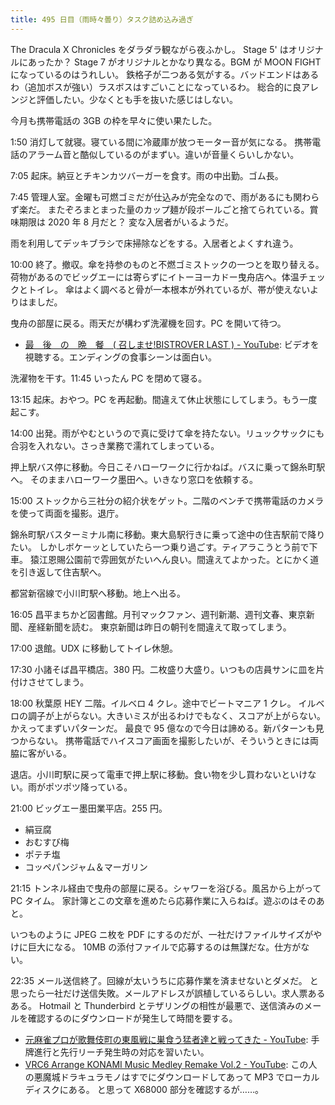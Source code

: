```yaml
---
title: 495 日目（雨時々曇り）タスク詰め込み過ぎ
---
```


The Dracula X Chronicles をダラダラ観ながら夜ふかし。
Stage 5' はオリジナルにあったか？
Stage 7 がオリジナルとかなり異なる。BGM が MOON FIGHT になっているのはうれしい。
鉄格子が二つある気がする。バッドエンドはあるわ（追加ボスが強い）ラスボスはすごいことになっているわ。
総合的に良アレンジと評価したい。少なくとも手を抜いた感じはしない。

今月も携帯電話の 3GB の枠を早々に使い果たした。

1:50 消灯して就寝。寝ている間に冷蔵庫が放つモーター音が気になる。
携帯電話のアラーム音と酷似しているのがまずい。違いが音量くらいしかない。

7:05 起床。納豆とチキンカツバーガーを食す。雨の中出勤。ゴム長。

7:45 管理人室。金曜も可燃ゴミだが仕込みが完全なので、雨があるにも関わらず楽だ。
またぞろまとまった量のカップ麺が段ボールごと捨てられている。賞味期限は
2020 年 8 月だと？ 変な入居者がいるようだ。

雨を利用してデッキブラシで床掃除などをする。入居者とよくすれ違う。

10:00 終了。撤収。傘を持参のものと不燃ゴミストックの一つとを取り替える。
荷物があるのでビッグエーには寄らずにイトーヨーカドー曳舟店へ。体温チェックとトイレ。
傘はよく調べると骨が一本根本が外れているが、帯が使えないよりはましだ。

曳舟の部屋に戻る。雨天だが構わず洗濯機を回す。PC を開いて待つ。

* [最　後　の　晩　餐　( 召しませ!BISTROVER LAST ) - YouTube](https://www.youtube.com/watch?v=Rz_LQZ-DTh8):
  ビデオを視聴する。エンディングの食事シーンは面白い。

洗濯物を干す。11:45 いったん PC を閉めて寝る。

13:15 起床。おやつ。PC を再起動。間違えて休止状態にしてしまう。もう一度起こす。

14:00 出発。雨がやむというので真に受けて傘を持たない。リュックサックにも合羽を入れない。さっき業務で濡れてしまっている。

押上駅バス停に移動。今日こそハローワークに行かねば。バスに乗って錦糸町駅へ。
そのままハローワーク墨田へ。いきなり窓口を依頼する。

15:00 ストックから三社分の紹介状をゲット。二階のベンチで携帯電話のカメラを使って両面を撮影。退庁。

錦糸町駅バスターミナル南に移動。東大島駅行きに乗って途中の住吉駅前で降りたい。
しかしボケーッとしていたら一つ乗り過ごす。ティアラこうとう前で下車。
猿江恩賜公園前で雰囲気がたいへん良い。間違えてよかった。とにかく道を引き返して住吉駅へ。

都営新宿線で小川町駅へ移動。地上へ出る。

16:05 昌平まちかど図書館。月刊マックファン、週刊新潮、週刊文春、東京新聞、産経新聞を読む。
東京新聞は昨日の朝刊を間違えて取ってしまう。

17:00 退館。UDX に移動してトイレ休憩。

17:30 小諸そば昌平橋店。380 円。二枚盛り大盛り。いつもの店員サンに皿を片付けさせてしまう。

18:00 秋葉原 HEY 二階。イルベロ 4 クレ。途中でビートマニア 1 クレ。
イルベロの調子が上がらない。大きいミスが出るわけでもなく、スコアが上がらない。かえってまずいパターンだ。
最良で 95 億なので今日は諦める。新パターンも見つからない。
携帯電話でハイスコア画面を撮影したいが、そういうときには両脇に客がいる。

退店。小川町駅に戻って電車で押上駅に移動。食い物を少し買わないといけない。雨がポツポツ降っている。

21:00 ビッグエー墨田業平店。255 円。

* 絹豆腐
* おむすび梅
* ポテチ塩
* コッペパンジャム＆マーガリン

21:15 トンネル経由で曳舟の部屋に戻る。シャワーを浴びる。風呂から上がって PC タイム。
家計簿とこの文章を進めたら応募作業に入らねば。遊ぶのはそのあと。

いつものように JPEG ニ枚を PDF にするのだが、一社だけファイルサイズがやけに巨大になる。
10MB の添付ファイルで応募するのは無謀だな。仕方がない。

22:35 メール送信終了。回線が太いうちに応募作業を済ませないとダメだ。
と思ったら一社だけ送信失敗。メールアドレスが誤植しているらしい。求人票あるある。
Hotmail と Thunderbird とテザリングの相性が最悪で、送信済みのメールを確認するのにダウンロードが発生して時間を要する。

* [元麻雀プロが歌舞伎町の東風戦に巣食う猛者達と戦ってきた - YouTube](https://www.youtube.com/watch?v=Hp2nfFXppiU):
  手牌進行と先行リーチ発生時の対応を習いたい。
* [VRC6 Arrange KONAMI Music Medley Remake Vol.2 - YouTube](https://www.youtube.com/watch?v=1IRbt76wn0E):
  この人の悪魔城ドラキュラモノはすでにダウンロードしてあって MP3 でローカルディスクにある。
  と思って X68000 部分を確認するが……。
